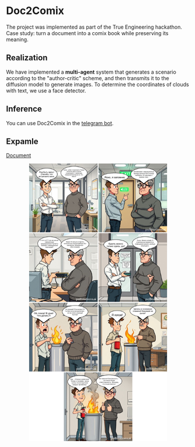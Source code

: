 # Doc2Comix

The project was implemented as part of the True Engineering hackathon. Case study: turn a document into a comix book while preserving its meaning. 

## Realization
We have implemented a **multi-agent** system that generates a scenario according to the "author-critic" scheme, and then transmits it to the diffusion model to generate images. To determine the coordinates of clouds with text, we use a face detector.

## Inference
You can use Doc2Comix in the [telegram bot](https://t.me/docs_to_comics_bot).

## Expamle

[Document](./data/Правила%20записи%20иа%20первичный%20прием,%20ЦПК%20ФТС.pdf)

<div align="center">
  <img src="./src/comix.jpg" width="75%" alt="comix">
</div>